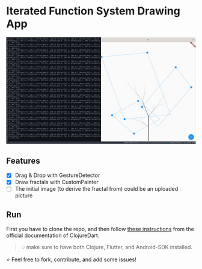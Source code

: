 # Iterated Function System Drawing App

![](./demo.png)

## Features
- [x] Drag & Drop with GestureDetector
- [x] Draw fractals with CustomPainter
- [ ] The initial image (to derive the fractal from) could be an uploaded picture

## Run
First you have to clone the repo, and then follow [these instructions](https://github.com/Tensegritics/ClojureDart/blob/main/doc/quick-start.md) from the official documentation of ClojureDart.
> :bulb: make sure to have both Clojure, Flutter, and Android-SDK installed.

:star: Feel free to fork, contribute, and add some issues!
